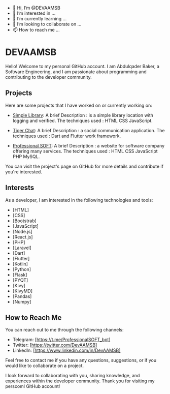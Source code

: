 - 👋 Hi, I’m @DEVAAMSB
- 👀 I’m interested in ...
- 🌱 I’m currently learning ...
- 💞️ I’m looking to collaborate on ...
- 📫 How to reach me ...


# DEVAAMSB

Hello! Welcome to my personal GitHub account. I am Abdulqader Baker, a Software Engineering, and I am passionate about programming and contributing to the developer community.

## Projects

Here are some projects that I have worked on or currently working on:

- [Simple Library](https://github.com/DEVAAMSB/SimpleLibrary):
A brief Description : is a simple library location with logging and verified.
The techniques used : HTML CSS JavaScript.

- [Tiger Chat](https://github.com/DEVAAMSB/TigerChat):
A brief Description : a social communication application.
The techniques used : Dart and Flutter work framework.

- [Professional SOFT](https://professionalsoft.epizy.com):
A brief Description : a website for software company offering many services.
The techniques used : HTML CSS JavaScript PHP MySQL.

You can visit the project's page on GitHub for more details and contribute if you're interested.

## Interests

As a developer, I am interested in the following technologies and tools:

- [HTML]
- [CSS]
- [Bootstrab]
- [JavaScript]
- [Node.js]
- [React.js]
- [PHP]
- [Laravel]
- [Dart]
- [Flutter]
- [Kotlin]
- [Python]
- [Flask]
- [PYQT]
- [Kivy]
- [KivyMD]
- [Pandas]
- [Numpy]

## How to Reach Me

You can reach out to me through the following channels:

- Telegram: [https://t.me/ProfessionalSOFT_bot]
- Twitter: [https://twitter.com/DevAAMSB]
- LinkedIn: [https://www.linkedin.com/in/DevAAMSB]

Feel free to contact me if you have any questions, suggestions, or if you would like to collaborate on a project.

I look forward to collaborating with you, sharing knowledge, and experiences within the developer community. Thank you for visiting my perscoml GitHub account!

<!---
DEVAAMSB/DEVAAMSB is a ✨ special ✨ repository because its `README.md` (this file) appears on your GitHub profile.
You can click the Preview link to take a look at your changes.
--->
